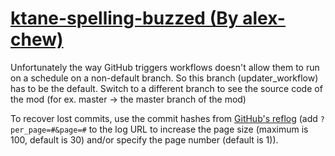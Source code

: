 # [ktane-spelling-buzzed (By alex-chew)](https://github.com/alex-chew/ktane-spelling-buzzed)

Unfortunately the way GitHub triggers workflows doesn't allow them to run on a schedule on a non-default branch. So this branch (updater_workflow) has to be the default. Switch to a different branch to see the source code of the mod (for ex. master -> the master branch of the mod)

To recover lost commits, use the commit hashes from [GitHub's reflog](https://api.github.com/repos/KtaneModules/ktane-spelling-buzzed-alex-chew/events) (add `?per_page=#&page=#` to the log URL to increase the page size (maximum is 100, default is 30) and/or specify the page number (default is 1)).
